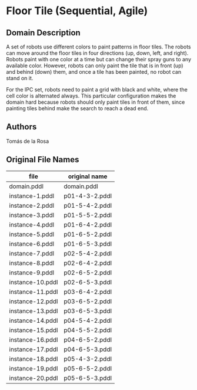# Floor Tile (Sequential, Agile)

## Domain Description

A set of robots use different colors to paint patterns in floor tiles.
The robots can move around the floor tiles in four directions (up, down, left, and right).
Robots paint with one color at a time but can change their spray guns to any available color.
However, robots can only paint the tile that is in front (up) and behind (down) them, and once a tile has been painted, no robot can stand on it.

For the IPC set, robots need to paint a grid with black and white, where the cell color is alternated always.
This particular configuration makes the domain hard because robots should only paint tiles in front of them, since painting tiles behind make the search to reach a dead end.

## Authors

Tomás de la Rosa

## Original File Names

| file             | original name  |
|------------------|----------------|
| domain.pddl      | domain.pddl    |
| instance-1.pddl  | p01-4-3-2.pddl |
| instance-2.pddl  | p01-5-4-2.pddl |
| instance-3.pddl  | p01-5-5-2.pddl |
| instance-4.pddl  | p01-6-4-2.pddl |
| instance-5.pddl  | p01-6-5-2.pddl |
| instance-6.pddl  | p01-6-5-3.pddl |
| instance-7.pddl  | p02-5-4-2.pddl |
| instance-8.pddl  | p02-6-4-2.pddl |
| instance-9.pddl  | p02-6-5-2.pddl |
| instance-10.pddl | p02-6-5-3.pddl |
| instance-11.pddl | p03-6-4-2.pddl |
| instance-12.pddl | p03-6-5-2.pddl |
| instance-13.pddl | p03-6-5-3.pddl |
| instance-14.pddl | p04-5-4-2.pddl |
| instance-15.pddl | p04-5-5-2.pddl |
| instance-16.pddl | p04-6-5-2.pddl |
| instance-17.pddl | p04-6-5-3.pddl |
| instance-18.pddl | p05-4-3-2.pddl |
| instance-19.pddl | p05-6-5-2.pddl |
| instance-20.pddl | p05-6-5-3.pddl |
